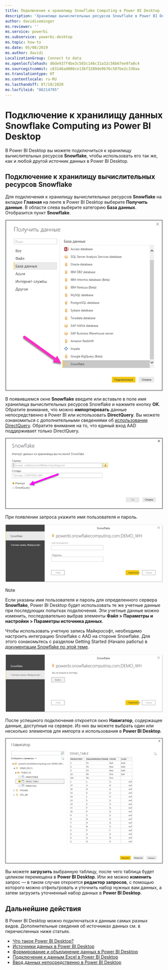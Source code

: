 ```yaml
---
title: Подключение к хранилищу Snowflake Computing в Power BI Desktop
description: 'Хранилище вычислительных ресурсов Snowflake в Power BI Desktop: простое подключение и использование'
author: davidiseminger
ms.reviewer: ''
ms.service: powerbi
ms.subservice: powerbi-desktop
ms.topic: how-to
ms.date: 05/08/2019
ms.author: davidi
LocalizationGroup: Connect to data
ms.openlocfilehash: d6de937f4be3c503c146c31a32c56b67ee97a8c4
ms.sourcegitcommit: c83146ad008ce13bf3289de9b76c507be2c330aa
ms.translationtype: HT
ms.contentlocale: ru-RU
ms.lasthandoff: 07/10/2020
ms.locfileid: "86214795"
---
```

# <a name="connect-to-a-snowflake-computing-warehouse-in-power-bi-desktop"></a>Подключение к хранилищу данных Snowflake Computing из Power BI Desktop
В Power BI Desktop вы можете подключиться к хранилищу вычислительных ресурсов **Snowflake**, чтобы использовать его так же, как и любой другой источник данных в Power BI Desktop. 

## <a name="connect-to-a-snowflake-computing-warehouse"></a>Подключение к хранилищу вычислительных ресурсов Snowflake
Для подключения к хранилищу вычислительных ресурсов **Snowflake** на вкладке **Главная** на ленте в Power BI Desktop выберите **Получить данные**. В области слева выберите категорию **База данных**. Отобразится пункт **Snowflake**.

![Снимок экрана: диалоговое окно "Получить данные", показывающее выбор базы данных Snowflake](media/desktop-connect-snowflake/connect-snowflake-2b.png)

В появившемся окне **Snowflake** введите или вставьте в поле имя хранилища вычислительных ресурсов Snowflake и нажмите кнопку **ОК**. Обратите внимание, что можно **импортировать** данные непосредственно в Power BI или использовать **DirectQuery**. Вы можете ознакомиться с дополнительными сведениями об [использовании DirectQuery](desktop-use-directquery.md). Обратите внимание на то, что единый вход AAD поддерживает только DirectQuery.

![Снимок экрана: диалоговое окно Snowflake с выбранным переключателем "Импорт"](media/desktop-connect-snowflake/connect-snowflake-3.png)

При появлении запроса укажите имя пользователя и пароль.

![Снимок экрана: запрос учетных данных Snowflake с полями "Имя пользователя" и "Пароль"](media/desktop-connect-snowflake/connect-snowflake-4.png)

> [!NOTE]
> Если указаны имя пользователя и пароль для определенного сервера **Snowflake**, Power BI Desktop будет использовать те же учетные данные при последующих попытках подключения. Эти учетные данные можно изменить, последовательно выбрав элементы **Файл > Параметры и настройки > Параметры источника данных**.
> 
> 

Чтобы использовать учетную запись Майкрософт, необходимо настроить интеграцию Snowflake с AAD на стороне Snowflake. Для этого ознакомьтесь с разделом Getting Started (Начало работы) в [документации Snowflake по этой теме](https://docs.snowflake.net/manuals/user-guide/oauth-powerbi.html#power-bi-sso-to-snowflake).

![Тип проверки подлинности учетной записи Майкрософт в соединителе Snowflake.](media/desktop-connect-snowflake/connect-snowflake-6.png)


После успешного подключения откроется окно **Навигатор**, содержащее данные, доступные на сервере. Из них вы можете выбрать один или несколько элементов для импорта и использования в **Power BI Desktop**.

![Ошибка ODBC 28000, приводящая к сбою подключения.](media/desktop-connect-snowflake/connect-snowflake-5.png)

Вы можете **загрузить** выбранную таблицу, после чего таблица будет целиком перемещена в **Power BI Desktop**. Или же можно **изменить** запрос — в таком случае откроется **редактор запросов**, с помощью которого можно отфильтровать и уточнить набор нужных вам данных, а затем загрузить уточненный набор данных в **Power BI Desktop**.

## <a name="next-steps"></a>Дальнейшие действия
В Power BI Desktop можно подключаться к данным самых разных видов. Дополнительные сведения об источниках данных см. в перечисленных ниже статьях.

* [Что такое Power BI Desktop?](../fundamentals/desktop-what-is-desktop.md)
* [Источники данных в Power BI Desktop](desktop-data-sources.md)
* [Формирование и объединение данных в Power BI Desktop](desktop-shape-and-combine-data.md)
* [Подключение к данным Excel в Power BI Desktop](desktop-connect-excel.md)   
* [Ввод данных непосредственно в Power BI Desktop](desktop-enter-data-directly-into-desktop.md)   
